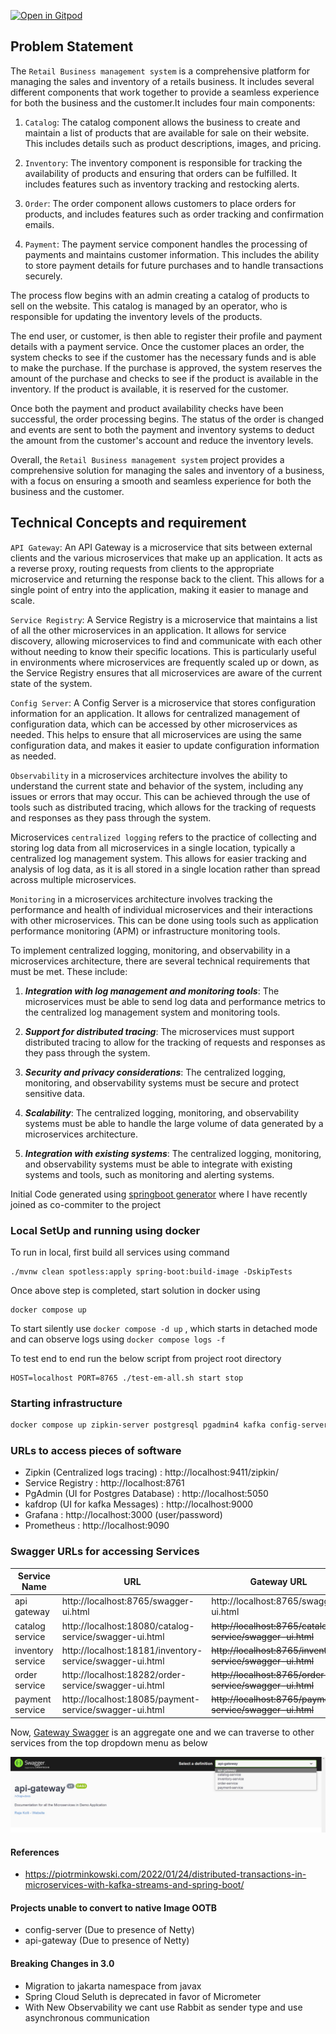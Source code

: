 [![Open in Gitpod](https://gitpod.io/button/open-in-gitpod.svg)](https://gitpod.io/#https://github.com/rajadilipkolli/spring-boot-microservices-series-v2)


## Problem Statement

The `Retail Business management system` is a comprehensive platform for managing the sales and inventory of a retails business. It includes several different components that work together to provide a seamless experience for both the business and the customer.It includes four main components:

1. `Catalog`: The catalog component allows the business to create and maintain a list of products that are available for sale on their website. This includes details such as product descriptions, images, and pricing.

2. `Inventory`: The inventory component is responsible for tracking the availability of products and ensuring that orders can be fulfilled. It includes features such as inventory tracking and restocking alerts.

3. `Order`: The order component allows customers to place orders for products, and includes features such as order tracking and confirmation emails.

4. `Payment`: The payment service component handles the processing of payments and maintains customer information. This includes the ability to store payment details for future purchases and to handle transactions securely.

The process flow begins with an admin creating a catalog of products to sell on the website. This catalog is managed by an operator, who is responsible for updating the inventory levels of the products.

The end user, or customer, is then able to register their profile and payment details with a payment service. Once the customer places an order, the system checks to see if the customer has the necessary funds and is able to make the purchase. If the purchase is approved, the system reserves the amount of the purchase and checks to see if the product is available in the inventory. If the product is available, it is reserved for the customer.

Once both the payment and product availability checks have been successful, the order processing begins. The status of the order is changed and events are sent to both the payment and inventory systems to deduct the amount from the customer's account and reduce the inventory levels.

Overall, the `Retail Business management system` project provides a comprehensive solution for managing the sales and inventory of a business, with a focus on ensuring a smooth and seamless experience for both the business and the customer.


## Technical Concepts and requirement

`API Gateway`: An API Gateway is a microservice that sits between external clients and the various microservices that make up an application. It acts as a reverse proxy, routing requests from clients to the appropriate microservice and returning the response back to the client. This allows for a single point of entry into the application, making it easier to manage and scale.

`Service Registry`: A Service Registry is a microservice that maintains a list of all the other microservices in an application. It allows for service discovery, allowing microservices to find and communicate with each other without needing to know their specific locations. This is particularly useful in environments where microservices are frequently scaled up or down, as the Service Registry ensures that all microservices are aware of the current state of the system.

`Config Server`: A Config Server is a microservice that stores configuration information for an application. It allows for centralized management of configuration data, which can be accessed by other microservices as needed. This helps to ensure that all microservices are using the same configuration data, and makes it easier to update configuration information as needed.

`Observability` in a microservices architecture involves the ability to understand the current state and behavior of the system, including any issues or errors that may occur. This can be achieved through the use of tools such as distributed tracing, which allows for the tracking of requests and responses as they pass through the system.

Microservices `centralized logging` refers to the practice of collecting and storing log data from all microservices in a single location, typically a centralized log management system. This allows for easier tracking and analysis of log data, as it is all stored in a single location rather than spread across multiple microservices.

`Monitoring` in a microservices architecture involves tracking the performance and health of individual microservices and their interactions with other microservices. This can be done using tools such as application performance monitoring (APM) or infrastructure monitoring tools.

To implement centralized logging, monitoring, and observability in a microservices architecture, there are several technical requirements that must be met. These include:

1. **_Integration with log management and monitoring tools_**: The microservices must be able to send log data and performance metrics to the centralized log management system and monitoring tools.

2. **_Support for distributed tracing_**: The microservices must support distributed tracing to allow for the tracking of requests and responses as they pass through the system.

3. **_Security and privacy considerations_**: The centralized logging, monitoring, and observability systems must be secure and protect sensitive data.

4. **_Scalability_**: The centralized logging, monitoring, and observability systems must be able to handle the large volume of data generated by a microservices architecture.

5. **_Integration with existing systems_**: The centralized logging, monitoring, and observability systems must be able to integrate with existing systems and tools, such as monitoring and alerting systems.


Initial Code generated using [springboot generator](https://github.com/sivaprasadreddy/generator-springboot) where I have recently joined as co-commiter to the project

### Local SetUp and running using docker

To run in local, first build all services using command

```shell
./mvnw clean spotless:apply spring-boot:build-image -DskipTests
```

Once above step is completed, start solution in docker using

```shell
docker compose up
```

To start silently use `docker compose -d up` , which starts in detached mode and can observe logs using `docker compose logs -f `

To test end to end run the below script from project root directory

```shell
HOST=localhost PORT=8765 ./test-em-all.sh start stop

```

### Starting infrastructure

```bash
docker compose up zipkin-server postgresql pgadmin4 kafka config-server naming-server
```

### URLs to access pieces of software

- Zipkin (Centralized logs tracing) : http://localhost:9411/zipkin/
- Service Registry : http://localhost:8761
- PgAdmin (UI for Postgres Database) : http://localhost:5050
- kafdrop (UI for kafka Messages) : http://localhost:9000
- Grafana : http://localhost:3000 (user/password)
- Prometheus : http://localhost:9090


### Swagger URLs for accessing Services

| **Service Name**  | **URL**                                                  | **Gateway URL**                                             |
|-------------------|----------------------------------------------------------|-------------------------------------------------------------|
| api gateway       | http://localhost:8765/swagger-ui.html                    | http://localhost:8765/swagger-ui.html                       |
| catalog service   | http://localhost:18080/catalog-service/swagger-ui.html   | ~~http://localhost:8765/catalog-service/swagger-ui.html~~   |
| inventory service | http://localhost:18181/inventory-service/swagger-ui.html | ~~http://localhost:8765/inventory-service/swagger-ui.html~~ |
| order service     | http://localhost:18282/order-service/swagger-ui.html     | ~~http://localhost:8765/order-service/swagger-ui.html~~     |
| payment service   | http://localhost:18085/payment-service/swagger-ui.html   | ~~http://localhost:8765/payment-service/swagger-ui.html~~   |

Now, [Gateway Swagger](http://localhost:8765/swagger-ui.html) is an aggregate one and we can traverse to other services from the top dropdown menu as below

 ![](images/swagger.jpg) 

#### References
- https://piotrminkowski.com/2022/01/24/distributed-transactions-in-microservices-with-kafka-streams-and-spring-boot/

#### Projects unable to convert to native Image OOTB
- config-server (Due to presence of Netty)
- api-gateway (Due to presence of Netty)

#### Breaking Changes in 3.0
- Migration to jakarta namespace from javax
- Spring Cloud Seluth is deprecated in favor of Micrometer
- With New Observability we cant use Rabbit as sender type and use asynchronous communication

